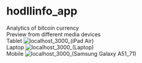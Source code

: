 # hodllinfo_app
Analytics of bitcoin currency
<br/>
Preview from different media devices
<br />
Tablet
![localhost_3000_(iPad Air)](https://github.com/harshrajhrj/hodllinfo_app/assets/65942427/c64bbab5-8922-4daf-9aad-a4ec673c926b)
<br />
Laptop
![localhost_3000_(Laptop)](https://github.com/harshrajhrj/hodllinfo_app/assets/65942427/10dec26a-d55d-4b6c-b61a-57b769a59b05)
<br />
Mobile
![localhost_3000_(Samsung Galaxy A51_71)](https://github.com/harshrajhrj/hodllinfo_app/assets/65942427/7fac735a-ac02-4d67-bfcc-b4c830b4e6b5)
